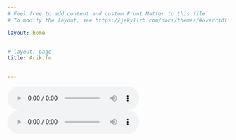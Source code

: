 ```yaml
---
# Feel free to add content and custom Front Matter to this file.
# To modify the layout, see https://jekyllrb.com/docs/themes/#overriding-theme-defaults

layout: home


# layout: page
title: Arik.fm


---
```


 <audio controls>
   <source src="/assets/finished.mp3" type="audio/mpeg">
   Your browser does not support the audio element.
 </audio>
  <audio controls>
   <source src="/assets/finished.mp3" type="audio/mpeg">
   Your browser does not support the audio element.
 </audio>